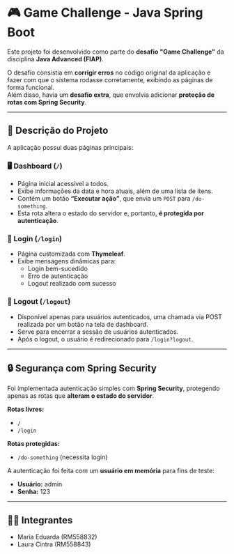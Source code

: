 # 🎮 Game Challenge - Java Spring Boot

Este projeto foi desenvolvido como parte do **desafio "Game Challenge"** da disciplina **Java Advanced (FIAP)**.

O desafio consistia em **corrigir erros** no código original da aplicação e fazer com que o sistema rodasse corretamente, exibindo as páginas de forma funcional.  
Além disso, havia um **desafio extra**, que envolvia adicionar **proteção de rotas com Spring Security**.

---

## 🧩 Descrição do Projeto

A aplicação possui duas páginas principais:

### 🖥️ Dashboard (`/`)
- Página inicial acessível a todos.
- Exibe informações da data e hora atuais, além de uma lista de itens.
- Contém um botão **“Executar ação”**, que envia um `POST` para `/do-something`.
- Esta rota altera o estado do servidor e, portanto, **é protegida por autenticação**.

### 🔐 Login (`/login`)
- Página customizada com **Thymeleaf**.
- Exibe mensagens dinâmicas para:
    - Login bem-sucedido
    - Erro de autenticação
    - Logout realizado com sucesso

### 🚪 Logout (`/logout`)
- Disponível apenas para usuários autenticados, uma chamada via POST realizada por um botão na tela de dashboard.
- Serve para encerrar a sessão de usuários autenticados.
- Após o logout, o usuário é redirecionado para `/login?logout`.

---

## 🔒 Segurança com Spring Security

Foi implementada autenticação simples com **Spring Security**, protegendo apenas as rotas que **alteram o estado do servidor**.

**Rotas livres:**
- `/`
- `/login`

**Rotas protegidas:**
- `/do-something` (necessita login)

A autenticação foi feita com um **usuário em memória** para fins de teste:

- **Usuário:** admin
- **Senha:** 123

---
## 👩‍💻 Integrantes
- Maria Eduarda (RM558832)
- Laura Cintra (RM558843)